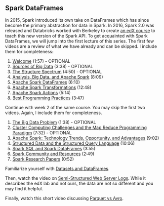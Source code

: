 Spark DataFrames
-----

In 2015, Spark introduced its own take on DataFrames which has since become the primary abstraction for data in Spark. In 2016, Spark 2.0 was released and Databricks worked with Berkeley to create [an edX course](https://courses.edx.org/courses/course-v1%3ABerkeleyX%2BCS105x%2B1T2016/) to teach this new version of the Spark API. To get acquainted with Spark DataFrames, we will jump into the first lecture of this series. The first few videos are a review of what we have already and can be skipped. I include them for completeness:

1. [Welcome](https://www.youtube.com/watch?v=kBmV4mYUZE4) (1:57) - OPTIONAL
2. [Sources of Big Data](https://www.youtube.com/watch?v=zZriVGvk6_A) (3:38) - OPTIONAL
3. [The Structure Spectrum](https://www.youtube.com/watch?v=qZwP8-YvixU) (4:50) - OPTIONAL
4. [Analysis, Big Data, and Apache Spark](https://www.youtube.com/watch?v=R1UENY1sG2c) (8:09)
5. [Apache Spark DataFrames](https://www.youtube.com/watch?v=oPS9wd3tjtU) (6:10)
6. [Apache Spark Transformations](https://www.youtube.com/watch?v=jleReJ4ABs0) (12:48)
7. [Apache Spark Actions](https://www.youtube.com/watch?v=dCzidQ6hAhA) (5:14)
8. [Best Programming Practices](https://www.youtube.com/watch?v=Rdg19pS_-mQ) (3:47)

Continue with week 2 of the same course. You may skip the first two videos. Again, I include them for completeness.

1. [The Big Data Problem](https://www.youtube.com/watch?v=AgU6-xqQnHw) (1:38) - OPTIONAL
2. [Cluster Computing Challenges and the Map Reduce Programming Paradigm](https://www.youtube.com/watch?v=u4l2WHvPtzE) (7:32) - OPTIONAL
3. [Apache Spark: Technology Trends, Opportunity, and Advantages](https://www.youtube.com/watch?v=FnHF-d95eWE) (9:02)
4. [Structured Data and the Structured Query Language](https://www.youtube.com/watch?v=E3cYWUxzyVA) (10:06)
5. [Spark SQL and Spark DataFrames](https://www.youtube.com/watch?v=vkrVorCtTjo) (3:55)
6. [Spark Community and Resources](https://www.youtube.com/watch?v=nqH2ipzFz_A) (2:49)
7. [Spark Research Papers](https://www.youtube.com/watch?v=VvgNbmuvWWU) (0:52)

Familiarize yourself with [Datasets and DataFrames](http://spark.apache.org/docs/latest/sql-programming-guide.html#datasets-and-dataframes).

Then, watch the video on [Semi-Structured Web Server Logs](https://www.youtube.com/watch?v=ko5wYyxMCF8). While it describes the edX lab and not ours, the data are not so different and you may find it helpful.

Finally, watch this short video discussing [Parquet vs Avro](https://www.youtube.com/watch?v=AY1dEfyFeHc).
